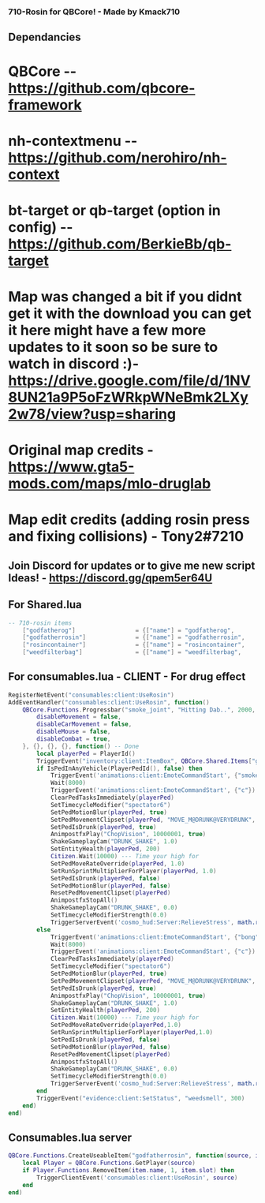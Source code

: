 ### 710-Rosin for QBCore! - Made by Kmack710 
## Dependancies 
# QBCore -- https://github.com/qbcore-framework
# nh-contextmenu -- https://github.com/nerohiro/nh-context
# bt-target or qb-target (option in config) -- https://github.com/BerkieBb/qb-target 
# Map was changed a bit if you didnt get it with the download you can get it here might have a few more updates to it soon so be sure to watch in discord :)- https://drive.google.com/file/d/1NV8UN21a9P5oFzWRkpWNeBmk2LXy2w78/view?usp=sharing
# Original map credits - https://www.gta5-mods.com/maps/mlo-druglab
# Map edit credits (adding rosin press and fixing collisions) - Tony2#7210
## Join Discord for updates or to give me new script Ideas! - https://discord.gg/qpem5er64U


## For Shared.lua 
```lua 
-- 710-rosin items
	["godfatherog"] 				= {["name"] = "godfatherog", 			 	  	["label"] = "God Father OG", 			["weight"] = 100, 		["type"] = "item", 		["image"] = "godfatherog.png", 			["unique"] = false, 	["useable"] = false, 	["shouldClose"] = true,    ["combinable"] = nil,   ["description"] = "AAAA God Father OG! - Would be great to make some Rosin out of!"},
	["godfatherrosin"] 				= {["name"] = "godfatherrosin", 			 	["label"] = "God Father OG - Rosin", 	["weight"] = 100, 		["type"] = "item", 		["image"] = "godfatherrosin.png", 		["unique"] = false, 	["useable"] = true, 	["shouldClose"] = true,    ["combinable"] = nil,   ["description"] = "AAAA God Father OG Rosin!"},
	["rosincontainer"] 				= {["name"] = "rosincontainer", 			 	["label"] = "Rosin Container", 			["weight"] = 100, 		["type"] = "item", 		["image"] = "rosincontainer.png", 		["unique"] = false, 	["useable"] = false, 	["shouldClose"] = true,    ["combinable"] = nil,   ["description"] = "Empty Rosin container to put Rosin in!"},
	["weedfilterbag"] 				= {["name"] = "weedfilterbag", 			 	  	["label"] = "Filter Bag for Rosin", 	["weight"] = 100, 		["type"] = "item", 		["image"] = "weedfilterbag.png", 		["unique"] = false, 	["useable"] = false, 	["shouldClose"] = true,    ["combinable"] = nil,   ["description"] = "Weed Filter bag for making Rosin!"},
```
## For consumables.lua - CLIENT - For drug effect 
```lua 
RegisterNetEvent("consumables:client:UseRosin")
AddEventHandler("consumables:client:UseRosin", function()
    QBCore.Functions.Progressbar("smoke_joint", "Hitting Dab..", 2000, false, true, {
        disableMovement = false,
        disableCarMovement = false,
		disableMouse = false,
		disableCombat = true,
    }, {}, {}, {}, function() -- Done
        local playerPed = PlayerId()
        TriggerEvent("inventory:client:ItemBox", QBCore.Shared.Items["godfatherrosin"], "remove")
        if IsPedInAnyVehicle(PlayerPedId(), false) then
            TriggerEvent('animations:client:EmoteCommandStart', {"smokeweed"})
            Wait(8000)
            TriggerEvent('animations:client:EmoteCommandStart', {"c"})
            ClearPedTasksImmediately(playerPed)
            SetTimecycleModifier("spectator6")
            SetPedMotionBlur(playerPed, true)
            SetPedMovementClipset(playerPed, "MOVE_M@DRUNK@VERYDRUNK", true)
            SetPedIsDrunk(playerPed, true)
            AnimpostfxPlay("ChopVision", 10000001, true)
            ShakeGameplayCam("DRUNK_SHAKE", 1.0)
            SetEntityHealth(playerPed, 200)
            Citizen.Wait(10000) --- Time your high for 
            SetPedMoveRateOverride(playerPed, 1.0)
            SetRunSprintMultiplierForPlayer(playerPed, 1.0)
            SetPedIsDrunk(playerPed, false)		
            SetPedMotionBlur(playerPed, false)
            ResetPedMovementClipset(playerPed)
            AnimpostfxStopAll()
            ShakeGameplayCam("DRUNK_SHAKE", 0.0)
            SetTimecycleModifierStrength(0.0)
            TriggerServerEvent('cosmo_hud:Server:RelieveStress', math.random(15, 30))
        else
            TriggerEvent('animations:client:EmoteCommandStart', {"bong"})
            Wait(8000)
            TriggerEvent('animations:client:EmoteCommandStart', {"c"})
            ClearPedTasksImmediately(playerPed)
            SetTimecycleModifier("spectator6")
            SetPedMotionBlur(playerPed, true)
            SetPedMovementClipset(playerPed, "MOVE_M@DRUNK@VERYDRUNK", true)
            SetPedIsDrunk(playerPed, true)
            AnimpostfxPlay("ChopVision", 10000001, true)
            ShakeGameplayCam("DRUNK_SHAKE", 1.0)
            SetEntityHealth(playerPed, 200)
            Citizen.Wait(10000) --- Time your high for 
            SetPedMoveRateOverride(playerPed,1.0)
            SetRunSprintMultiplierForPlayer(playerPed,1.0)
            SetPedIsDrunk(playerPed, false)		
            SetPedMotionBlur(playerPed, false)
            ResetPedMovementClipset(playerPed)
            AnimpostfxStopAll()
            ShakeGameplayCam("DRUNK_SHAKE", 0.0)
            SetTimecycleModifierStrength(0.0)
            TriggerServerEvent('cosmo_hud:Server:RelieveStress', math.random(15, 30))
        end
        TriggerEvent("evidence:client:SetStatus", "weedsmell", 300)
    end)
end)
```
## Consumables.lua server  
```lua
QBCore.Functions.CreateUseableItem("godfatherrosin", function(source, item)
    local Player = QBCore.Functions.GetPlayer(source)
	if Player.Functions.RemoveItem(item.name, 1, item.slot) then
        TriggerClientEvent('consumables:client:UseRosin', source)
    end
end)
```